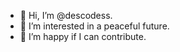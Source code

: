 - 👋 Hi, I’m @descodess.
- 👀 I’m interested in a peaceful future.
- 💞️ I’m happy if I can contribute.
<!--
- 🌱 I’m currently learning ...
- 💞️ I’m looking to collaborate on ...
- 📫 How to reach me ...
-->

<!---
descodess/descodess is a ✨ special ✨ repository because its `README.md` (this file) appears on your GitHub profile.
You can click the Preview link to take a look at your changes.
--->
